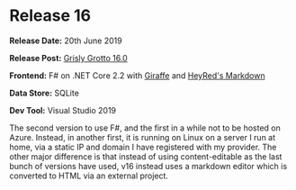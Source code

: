 # Release 16

__Release Date:__ 20th June 2019

__Release Post:__ [Grisly Grotto 16.0](http://grislygrotto.nz/)

__Frontend:__ F# on .NET Core 2.2 with [Giraffe](https://github.com/giraffe-fsharp) and [HeyRed's Markdown](https://github.com/hey-red/Markdown)

__Data Store:__ SQLite

__Dev Tool:__ Visual Studio 2019

The second version to use F#, and the first in a while not to be hosted on Azure. Instead, in another first, it is running on Linux on a server I run at home, via a static IP and domain I have registered with my provider.
The other major difference is that instead of using content-editable as the last bunch of versions have used, v16 instead uses a markdown editor which is converted to HTML via an external project.
